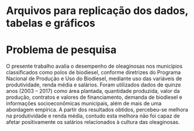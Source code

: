 # Arquivos para replicação dos dados, tabelas e gráficos

# Problema de pesquisa

O presente trabalho avalia o desempenho de oleaginosas nos municípios classificados como polos de biodiesel, conforme diretrizes do Programa Nacional de Produção e Uso do Biodiesel, mediante uso das variáveis de produtividade, renda média e salários. Foram utilizados dados de quinze anos (2003 – 2017) como área plantada, quantidade produzida, valor da produção, contratos e valores de financiamento, demanda de biodiesel e informações socioeconômicas municipais, além de mais de uma abordagem empírica. A partir dos resultados obtidos, percebeu-se melhora na produtividade e renda média, contudo esta melhora não foi capaz de afetar positivamente os salários relacionados à cultura das oleaginosas. 
